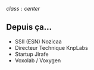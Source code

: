 $class: center$

## Depuis ça…
<ul>
    <li class="fragment">SSII (ESN) Nozicaa</li>
    <li class="fragment">Directeur Technique KnpLabs</li>
    <li class="fragment">Startup Jirafe</li>
    <li class="fragment">Voxolab / Voxygen</li>
</ul>
